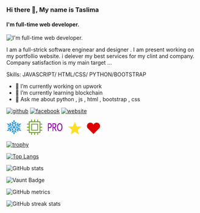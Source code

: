 ### Hi there 👋, My name is Taslima
#### I'm full-time web developer.
![I'm full-time web developer.](https://www.facebook.com/100033611382622/posts/864731804657191/?substory_index=470053508592652&app=fbl)

I am a full-strick software enginear and designer . I am present working on my portfollio website. i delever  my best services for my clint and company. Company satisfaction is my main target ...

Skills: JAVASCRIPT/ HTML/CSS/ PYTHON/BOOTSTRAP

- 🔭 I’m currently working on upwork 
- 🌱 I’m currently learning blockchain 
- 💬 Ask me about python , js , html , bootstrap , css 


[<img src='https://cdn.jsdelivr.net/npm/simple-icons@3.0.1/icons/github.svg' alt='github' height='40'>](https://github.com/taslima9211)  [<img src='https://cdn.jsdelivr.net/npm/simple-icons@3.0.1/icons/facebook.svg' alt='facebook' height='40'>](https://www.facebook.com/https://www.facebook.com/Nj.Tonny.7)  [<img src='https://cdn.jsdelivr.net/npm/simple-icons@3.0.1/icons/icloud.svg' alt='website' height='40'>](https://github.com/taslima9211/tutorial-1)  

<a href='https://archiveprogram.github.com/'><img src='https://raw.githubusercontent.com/acervenky/animated-github-badges/master/assets/acbadge.gif' width='40' height='40'></a> <a href='https://docs.github.com/en/developers'><img src='https://raw.githubusercontent.com/acervenky/animated-github-badges/master/assets/devbadge.gif' width='40' height='40'></a> <a href='https://github.com/pricing'><img src='https://raw.githubusercontent.com/acervenky/animated-github-badges/master/assets/pro.gif' width='40' height='40'></a> <a href='https://stars.github.com/'><img src='https://raw.githubusercontent.com/acervenky/animated-github-badges/master/assets/starbadge.gif' width='35' height='35'></a> <a href='https://docs.github.com/en/github/supporting-the-open-source-community-with-github-sponsors'><img src='https://raw.githubusercontent.com/acervenky/animated-github-badges/master/assets/sponsorbadge.gif' width='35' height='35'></a> 

[![trophy](https://github-profile-trophy.vercel.app/?username=taslima9211)](https://github.com/ryo-ma/github-profile-trophy)

[![Top Langs](https://github-readme-stats.vercel.app/api/top-langs/?username=taslima9211)](https://github.com/anuraghazra/github-readme-stats)

![GitHub stats](https://github-readme-stats.vercel.app/api?username=taslima9211&show_icons=true)  

![Vaunt Badge](https://api.vaunt.dev/v1/github/entities/taslima9211/contributions?format=svg&private=false)  

![GitHub metrics](https://metrics.lecoq.io/taslima9211)  

![GitHub streak stats](https://streak-stats.demolab.com/?user=taslima9211)  

